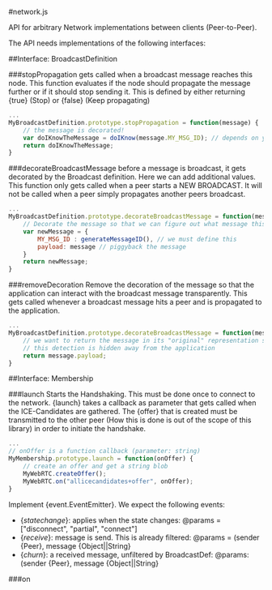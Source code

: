 #network.js

API for arbitrary Network implementations between clients (Peer-to-Peer).

The API needs implementations of the following interfaces:

##Interface: BroadcastDefinition

###stopPropagation
gets called when a broadcast message reaches this node. This function evaluates if the node should propagate the message further or if it should stop sending it. This is defined by either returning {true} (Stop) or {false} (Keep propagating)
```javascript
...
MyBroadcastDefinition.prototype.stopPropagation = function(message) {
    // the message is decorated!
    var doIKnowTheMessage = doIKnow(message.MY_MSG_ID); // depends on your implementation
    return doIKnowTheMessage;
}
```

###decorateBroadcastMessage
before a message is broadcast, it gets decorated by the Broadcast definition. Here we can add additional values. This function only gets called when a peer starts a NEW BROADCAST. It will not be called when a peer simply propagates another peers broadcast.
```javascript
...
MyBroadcastDefinition.prototype.decorateBroadcastMessage = function(message){
    // Decorate the message so that we can figure out what message this is
    var newMessage = {
        MY_MSG_ID : generateMessageID(), // we must define this
        payload: message // piggyback the message
    }
    return newMessage;
}
```

###removeDecoration
Remove the decoration of the message so that the application can interact with the broadcast message transparently. This gets called whenever a broadcast message hits a peer and is propagated to the application.
```javascript
...
MyBroadcastDefinition.prototype.decorateBroadcastMessage = function(message){
    // we want to return the message in its "original" representation so that
    // this detection is hidden away from the application
    return message.payload;
}
```

##Interface: Membership


###launch
Starts the Handshaking. This must be done once to connect to the network. {launch} takes a callback as parameter that gets called when the ICE-Candidates are gathered. The {offer} that is created must be transmitted to the other peer (How this is done is out of the scope of this library) in order to initiate the handshake.
```javascript
...
// onOffer is a function callback (parameter: string)
MyMembership.prototype.launch = function(onOffer) {
    // create an offer and get a string blob
    MyWebRTC.createOffer();
    MyWebRTC.on("allicecandidates+offer", onOffer);
}
```
Implement {event.EventEmitter}. We expect the following events:
* {*statechange*}: applies when the state changes: @params = ["disconnect", "partial", "connect"]
* {*receive*}: message is send. This is already filtered: @params = (sender {Peer}, message {Object||String}
* {*churn*}: a received message, unfiltered by BroadcastDef: @params: (sender {Peer}, message {Object||String}
     
###on
